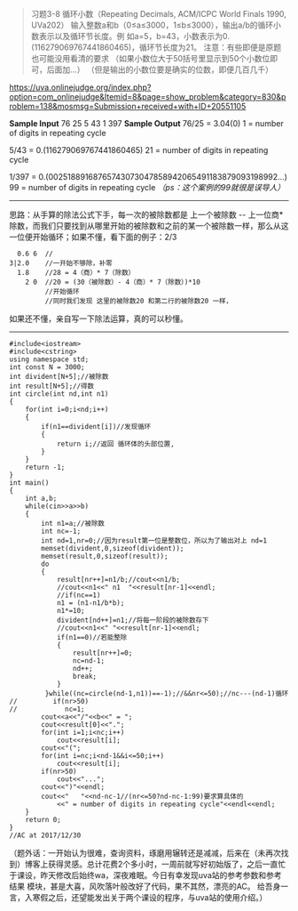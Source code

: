 > 习题3-8 循环小数（Repeating Decimals, ACM/ICPC World Finals 1990, UVa202）
输入整数a和b（0≤a≤3000，1≤b≤3000），输出a/b的循环小数表示以及循环节长度。例
如a=5，b=43，小数表示为0.(116279069767441860465)，循环节长度为21。
注意：有些即便是原题也可能没用看清的要求
（如果小数位大于50括号里显示到50个小数位即可，后面加...）
（但是输出的小数位要是确实的位数，即便几百几千）

https://uva.onlinejudge.org/index.php?option=com_onlinejudge&Itemid=8&page=show_problem&category=830&problem=138&mosmsg=Submission+received+with+ID+20551105

**Sample Input**
76 25
5 43
1 397
**Sample Output**
76/25 = 3.04(0)
1 = number of digits in repeating cycle

5/43 = 0.(116279069767441860465)
21 = number of digits in repeating cycle
 
1/397 = 0.(00251889168765743073047858942065491183879093198992...)
99 = number of digits in repeating cycle
*（ps：这个案例的99就很是误导人）*


----------
思路：从手算的除法公式下手，每一次的被除数都是 上一个被除数 -- 上一位商*除数，而我们只要找到从哪里开始的被除数和之前的某一个被除数一样，那么从这一位便开始循环；如果不懂，看下面的例子：2/3
  

```
  0.6 6  //
3|2.0    //一开始不够除，补零
  1.8    //28 = 4（商）* 7（除数）
    2 0  //20 = (30（被除数）- 4（商）* 7（除数）)*10
         //开始循环
         //同时我们发现 这里的被除数20 和第二行的被除数20 一样，  
```
如果还不懂，亲自写一下除法运算，真的可以秒懂。

------
```
#include<iostream>
#include<cstring>
using namespace std;
int const N = 3000;
int divident[N+5];//被除数
int result[N+5];//得数
int circle(int nd,int n1)
{
    for(int i=0;i<nd;i++)
    {
        if(n1==divident[i])//发现循环
        {
            return i;//返回 循环体的头部位置,
        }
    }
    return -1;
}
int main()
{
    int a,b;
    while(cin>>a>>b)
    {
        int n1=a;//被除数
        int nc=-1;
        int nd=1,nr=0;//因为result第一位是整数位，所以为了输出对上 nd=1
        memset(divident,0,sizeof(divident));
        memset(result,0,sizeof(result));
        do
        {
            result[nr++]=n1/b;//cout<<n1/b;
            //cout<<n1<<" n1  "<<result[nr-1]<<endl;
            //if(nc==1)
            n1 = (n1-n1/b*b);
            n1*=10;
            divident[nd++]=n1;//将每一阶段的被除数存下
            //cout<<n1<<" "<<result[nr-1]<<endl;
            if(n1==0)//若能整除
            {
                result[nr++]=0;
                nc=nd-1;
                nd++;
                break;
            }
         }while((nc=circle(nd-1,n1))==-1);//&&nr<=50);//nc---(nd-1)循环
//         if(nr>50)
//            nc=1;
        cout<<a<<"/"<<b<<" = ";
        cout<<result[0]<<".";
        for(int i=1;i<nc;i++)
            cout<<result[i];
        cout<<"(";
        for(int i=nc;i<nd-1&&i<=50;i++)
            cout<<result[i];
        if(nr>50)
            cout<<"...";
        cout<<")"<<endl;
        cout<<"   "<<nd-nc-1//(nr<=50?nd-nc-1:99)要求算具体的
            <<" = number of digits in repeating cycle"<<endl<<endl;
    }
    return 0;
}
//AC at 2017/12/30
```
（题外话：一开始认为很难，查询资料，琢磨用辗转还是减减，后来在（未再次找到）博客上获得灵感。总计花费2个多小时，一周前就写好初始版了，之后一直忙于课设，昨天修改后始终wa，深夜难眠。今日有幸发现uva站的参考参数和参考结果 模块，甚是大喜，风吹落叶般改好了代码，果不其然，漂亮的AC。
给吾身一言，入寒假之后，还望能发出关于两个课设的程序，与uva站的使用介绍。）